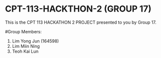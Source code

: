 # CPT-113-HACKTHON-2 (GROUP 17)
This is the CPT 113 HACKATHON 2 PROJECT presented to you by Group 17.

#Group Members:
1. Lim Yong Jun (164598)
2. Lim Miin Ning
3. Teoh Kai Lun
   
